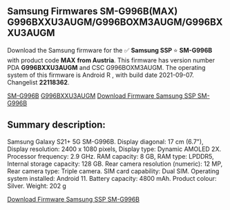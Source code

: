 <h2>Samsung Firmwares SM-G996B(MAX) G996BXXU3AUGM/G996BOXM3AUGM/G996BXXU3AUGM</h2>
Download the Samsung firmware for the ✅ <strong>Samsung SSP </strong> ⭐ <strong>SM-G996B</strong> with product code <strong>MAX</strong> <strong> from Austria</strong>. This firmware has version number PDA <strong>G996BXXU3AUGM</strong> and CSC G996BOXM3AUGM. The operating system of this firmware is Android R , with build date 2021-09-07. Changelist <strong>22118362</strong>.


[SM-G996B](https://samfirm.shop/samsung/model/SM-G996B)
[G996BXXU3AUGM](https://samfirm.shop/samsung/pda/G996BXXU3AUGM)
[Download Firmware Samsung SSP SM-G996B](https://samfirm.shop/samsung/firmware/453518)
<h2>Summary description:</h2>
<p>Samsung Galaxy S21+ 5G SM-G996B. Display diagonal: 17 cm (6.7"), Display resolution: 2400 x 1080 pixels, Display type: Dynamic AMOLED 2X. Processor frequency: 2.9 GHz. RAM capacity: 8 GB, RAM type: LPDDR5, Internal storage capacity: 128 GB. Rear camera resolution (numeric): 12 MP, Rear camera type: Triple camera. SIM card capability: Dual SIM. Operating system installed: Android 11. Battery capacity: 4800 mAh. Product colour: Silver. Weight: 202 g</p>


[Download Firmware Samsung SSP SM-G996B](https://samfirm.shop/samsung/firmware/453518)
